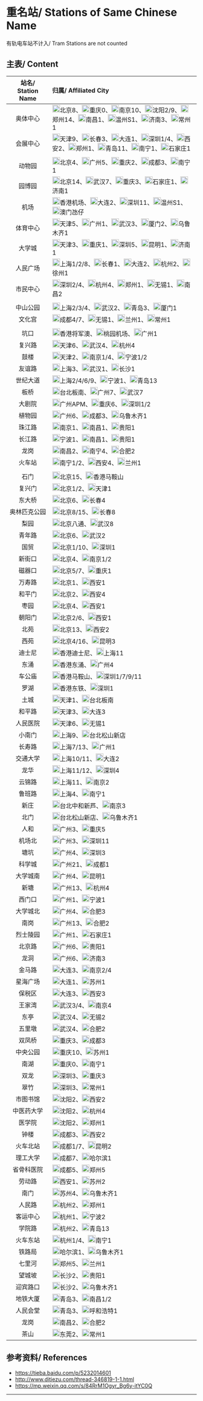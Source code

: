 # 重名站/ Stations of Same Chinese Name

有轨电车站不计入/ Tram Stations are not counted

## 主表/ Content

| 站名/ Station Name | 归属/ Affiliated City |
| :----------------: | :------------------- |
| 奥体中心 | <img src="https://raw.githubusercontent.com/Ivysauro/CNRT/master/images/city/bj.gif" width="20" hegiht="20"/>北京8、<img src="https://raw.githubusercontent.com/Ivysauro/CNRT/master/images/city/cq.gif" width="20" hegiht="20"/>重庆0、<img src="https://raw.githubusercontent.com/Ivysauro/CNRT/master/images/city/nj.gif" width="20" hegiht="20"/>南京10、<img src="https://raw.githubusercontent.com/Ivysauro/CNRT/master/images/city/sy.gif" width="20" hegiht="20"/>沈阳2/9、<img src="https://raw.githubusercontent.com/Ivysauro/CNRT/master/images/city/zz.gif" width="20" hegiht="20"/>郑州14、<img src="https://raw.githubusercontent.com/Ivysauro/CNRT/master/images/city/nc.gif" width="20" hegiht="20"/>南昌1、<img src="https://raw.githubusercontent.com/Ivysauro/CNRT/master/images/city/wz.gif" width="20" hegiht="20"/>温州S1、<img src="https://raw.githubusercontent.com/Ivysauro/CNRT/master/images/city/jn.gif" width="20" hegiht="20"/>济南3、<img src="https://raw.githubusercontent.com/Ivysauro/CNRT/master/images/city/cz.gif" width="20" hegiht="20"/>常州1 |
| 会展中心 | <img src="https://raw.githubusercontent.com/Ivysauro/CNRT/master/images/city/tj.gif" width="20" hegiht="20"/>天津9、<img src="https://raw.githubusercontent.com/Ivysauro/CNRT/master/images/city/cc.gif" width="20" hegiht="20"/>长春3、<img src="https://raw.githubusercontent.com/Ivysauro/CNRT/master/images/city/dl.gif" width="20" hegiht="20"/>大连1、<img src="https://raw.githubusercontent.com/Ivysauro/CNRT/master/images/city/sz.gif" width="20" hegiht="20"/>深圳1/4、<img src="https://raw.githubusercontent.com/Ivysauro/CNRT/master/images/city/xa.gif" width="20" hegiht="20"/>西安2、<img src="https://raw.githubusercontent.com/Ivysauro/CNRT/master/images/city/zz.gif" width="20" hegiht="20"/>郑州1、<img src="https://raw.githubusercontent.com/Ivysauro/CNRT/master/images/city/qd.gif" width="20" hegiht="20"/>青岛11、<img src="https://raw.githubusercontent.com/Ivysauro/CNRT/master/images/city/nn.gif" width="20" hegiht="20"/>南宁1、<img src="https://raw.githubusercontent.com/Ivysauro/CNRT/master/images/city/sjz.gif" width="20" hegiht="20"/>石家庄1 |
| |
| 动物园 | <img src="https://raw.githubusercontent.com/Ivysauro/CNRT/master/images/city/bj.gif" width="20" hegiht="20"/>北京4、<img src="https://raw.githubusercontent.com/Ivysauro/CNRT/master/images/city/gz.gif" width="20" hegiht="20"/>广州5、<img src="https://raw.githubusercontent.com/Ivysauro/CNRT/master/images/city/cq.gif" width="20" hegiht="20"/>重庆2、<img src="https://raw.githubusercontent.com/Ivysauro/CNRT/master/images/city/cd.gif" width="20" hegiht="20"/>成都3、<img src="https://raw.githubusercontent.com/Ivysauro/CNRT/master/images/city/nn.gif" width="20" hegiht="20"/>南宁1 |
| 园博园 | <img src="https://raw.githubusercontent.com/Ivysauro/CNRT/master/images/city/bj.gif" width="20" hegiht="20"/>北京14、<img src="https://raw.githubusercontent.com/Ivysauro/CNRT/master/images/city/wh.gif" width="20" hegiht="20"/>武汉7、<img src="https://raw.githubusercontent.com/Ivysauro/CNRT/master/images/city/cq.gif" width="20" hegiht="20"/>重庆3、<img src="https://raw.githubusercontent.com/Ivysauro/CNRT/master/images/city/sjz.gif" width="20" hegiht="20"/>石家庄1、<img src="https://raw.githubusercontent.com/Ivysauro/CNRT/master/images/city/jn.gif" width="20" hegiht="20"/>济南1 |
| 机场 | <img src="https://raw.githubusercontent.com/Ivysauro/CNRT/master/images/city/hk.gif" width="20" hegiht="20"/>香港机场、<img src="https://raw.githubusercontent.com/Ivysauro/CNRT/master/images/city/dl.gif" width="20" hegiht="20"/>大连2、<img src="https://raw.githubusercontent.com/Ivysauro/CNRT/master/images/city/sz.gif" width="20" hegiht="20"/>深圳11、<img src="https://raw.githubusercontent.com/Ivysauro/CNRT/master/images/city/wz.gif" width="20" hegiht="20"/>温州S1、<img src="https://raw.githubusercontent.com/Ivysauro/CNRT/master/images/city/mo.gif" width="20" hegiht="20"/>澳门氹仔|
| 体育中心 | <img src="https://raw.githubusercontent.com/Ivysauro/CNRT/master/images/city/tj.gif" width="20" hegiht="20"/>天津5、<img src="https://raw.githubusercontent.com/Ivysauro/CNRT/master/images/city/gz.gif" width="20" hegiht="20"/>广州1、<img src="https://raw.githubusercontent.com/Ivysauro/CNRT/master/images/city/wh.gif" width="20" hegiht="20"/>武汉3、<img src="https://raw.githubusercontent.com/Ivysauro/CNRT/master/images/city/xm.gif" width="20" hegiht="20"/>厦门2、<img src="https://raw.githubusercontent.com/Ivysauro/CNRT/master/images/city/wlmq.gif" width="20" hegiht="20"/>乌鲁木齐1 |
| 大学城 | <img src="https://raw.githubusercontent.com/Ivysauro/CNRT/master/images/city/tj.gif" width="20" hegiht="20"/>天津3、<img src="https://raw.githubusercontent.com/Ivysauro/CNRT/master/images/city/cq.gif" width="20" hegiht="20"/>重庆1、<img src="https://raw.githubusercontent.com/Ivysauro/CNRT/master/images/city/sz.gif" width="20" hegiht="20"/>深圳5、<img src="https://raw.githubusercontent.com/Ivysauro/CNRT/master/images/city/km.gif" width="20" hegiht="20"/>昆明1、<img src="https://raw.githubusercontent.com/Ivysauro/CNRT/master/images/city/jn.gif" width="20" hegiht="20"/>济南1 |
| 人民广场 | <img src="https://raw.githubusercontent.com/Ivysauro/CNRT/master/images/city/sh.gif" width="20" hegiht="20"/>上海1/2/8、<img src="https://raw.githubusercontent.com/Ivysauro/CNRT/master/images/city/cc.gif" width="20" hegiht="20"/>长春1、<img src="https://raw.githubusercontent.com/Ivysauro/CNRT/master/images/city/dl.gif" width="20" hegiht="20"/>大连2、<img src="https://raw.githubusercontent.com/Ivysauro/CNRT/master/images/city/hz.gif" width="20" hegiht="20"/>杭州2、<img src="https://raw.githubusercontent.com/Ivysauro/CNRT/master/images/city/xz.gif" width="20" hegiht="20"/>徐州1 |
| 市民中心 | <img src="https://raw.githubusercontent.com/Ivysauro/CNRT/master/images/city/sz.gif" width="20" hegiht="20"/>深圳2/4、<img src="https://raw.githubusercontent.com/Ivysauro/CNRT/master/images/city/hz.gif" width="20" hegiht="20"/>杭州4、<img src="https://raw.githubusercontent.com/Ivysauro/CNRT/master/images/city/zz.gif" width="20" hegiht="20"/>郑州1、<img src="https://raw.githubusercontent.com/Ivysauro/CNRT/master/images/city/wx.gif" width="20" hegiht="20"/>无锡1、<img src="https://raw.githubusercontent.com/Ivysauro/CNRT/master/images/city/nc.gif" width="20" hegiht="20"/>南昌2 |
| |
| 中山公园 | <img src="https://raw.githubusercontent.com/Ivysauro/CNRT/master/images/city/sh.gif" width="20" hegiht="20"/>上海2/3/4、<img src="https://raw.githubusercontent.com/Ivysauro/CNRT/master/images/city/wh.gif" width="20" hegiht="20"/>武汉2、<img src="https://raw.githubusercontent.com/Ivysauro/CNRT/master/images/city/qd.gif" width="20" hegiht="20"/>青岛3、<img src="https://raw.githubusercontent.com/Ivysauro/CNRT/master/images/city/xm.gif" width="20" hegiht="20"/>厦门1 |
| 文化宫 | <img src="https://raw.githubusercontent.com/Ivysauro/CNRT/master/images/city/cd.gif" width="20" hegiht="20"/>成都4/7、<img src="https://raw.githubusercontent.com/Ivysauro/CNRT/master/images/city/wx.gif" width="20" hegiht="20"/>无锡1、<img src="https://raw.githubusercontent.com/Ivysauro/CNRT/master/images/city/lz.gif" width="20" hegiht="20"/>兰州1、<img src="https://raw.githubusercontent.com/Ivysauro/CNRT/master/images/city/cz.gif" width="20" hegiht="20"/>常州1 |
| |
| 坑口 | <img src="https://raw.githubusercontent.com/Ivysauro/CNRT/master/images/city/hk.gif" width="20" hegiht="20"/>香港将军澳、<img src="https://raw.githubusercontent.com/Ivysauro/CNRT/master/images/city/ty.gif" width="20" hegiht="20"/>桃园机场、<img src="https://raw.githubusercontent.com/Ivysauro/CNRT/master/images/city/gz.gif" width="20" hegiht="20"/>广州1 |
| 复兴路 | <img src="https://raw.githubusercontent.com/Ivysauro/CNRT/master/images/city/tj.gif" width="20" hegiht="20"/>天津6、<img src="https://raw.githubusercontent.com/Ivysauro/CNRT/master/images/city/wh.gif" width="20" hegiht="20"/>武汉4、<img src="https://raw.githubusercontent.com/Ivysauro/CNRT/master/images/city/hz.gif" width="20" hegiht="20"/>杭州4 |
| 鼓楼 | <img src="https://raw.githubusercontent.com/Ivysauro/CNRT/master/images/city/tj.gif" width="20" hegiht="20"/>天津2、<img src="https://raw.githubusercontent.com/Ivysauro/CNRT/master/images/city/nj.gif" width="20" hegiht="20"/>南京1/4、<img src="https://raw.githubusercontent.com/Ivysauro/CNRT/master/images/city/nb.gif" width="20" hegiht="20"/>宁波1/2 |
| 友谊路 | <img src="https://raw.githubusercontent.com/Ivysauro/CNRT/master/images/city/sh.gif" width="20" hegiht="20"/>上海3、<img src="https://raw.githubusercontent.com/Ivysauro/CNRT/master/images/city/wh.gif" width="20" hegiht="20"/>武汉1、<img src="https://raw.githubusercontent.com/Ivysauro/CNRT/master/images/city/cs.gif" width="20" hegiht="20"/>长沙1 |
| 世纪大道 | <img src="https://raw.githubusercontent.com/Ivysauro/CNRT/master/images/city/sh.gif" width="20" hegiht="20"/>上海2/4/6/9、<img src="https://raw.githubusercontent.com/Ivysauro/CNRT/master/images/city/nb.gif" width="20" hegiht="20"/>宁波1、<img src="https://raw.githubusercontent.com/Ivysauro/CNRT/master/images/city/qd.gif" width="20" hegiht="20"/>青岛13 |
| 板桥 | <img src="https://raw.githubusercontent.com/Ivysauro/CNRT/master/images/city/tp.gif" width="20" hegiht="20"/>台北板南、<img src="https://raw.githubusercontent.com/Ivysauro/CNRT/master/images/city/gz.gif" width="20" hegiht="20"/>广州7、<img src="https://raw.githubusercontent.com/Ivysauro/CNRT/master/images/city/wh.gif" width="20" hegiht="20"/>武汉7 |
| 大剧院 | <img src="https://raw.githubusercontent.com/Ivysauro/CNRT/master/images/city/gz.gif" width="20" hegiht="20"/>广州APM、<img src="https://raw.githubusercontent.com/Ivysauro/CNRT/master/images/city/cq.gif" width="20" hegiht="20"/>重庆6、<img src="https://raw.githubusercontent.com/Ivysauro/CNRT/master/images/city/sz.gif" width="20" hegiht="20"/>深圳1/2 |
| 植物园 | <img src="https://raw.githubusercontent.com/Ivysauro/CNRT/master/images/city/gz.gif" width="20" hegiht="20"/>广州6、<img src="https://raw.githubusercontent.com/Ivysauro/CNRT/master/images/city/cd.gif" width="20" hegiht="20"/>成都3、<img src="https://raw.githubusercontent.com/Ivysauro/CNRT/master/images/city/wlmq.gif" width="20" hegiht="20"/>乌鲁木齐1 |
| 珠江路 | <img src="https://raw.githubusercontent.com/Ivysauro/CNRT/master/images/city/nj.gif" width="20" hegiht="20"/>南京1、<img src="https://raw.githubusercontent.com/Ivysauro/CNRT/master/images/city/nc.gif" width="20" hegiht="20"/>南昌1、<img src="https://raw.githubusercontent.com/Ivysauro/CNRT/master/images/city/gy.gif" width="20" hegiht="20"/>贵阳1 |
| 长江路 | <img src="https://raw.githubusercontent.com/Ivysauro/CNRT/master/images/city/nb.gif" width="20" hegiht="20"/>宁波1、<img src="https://raw.githubusercontent.com/Ivysauro/CNRT/master/images/city/nc.gif" width="20" hegiht="20"/>南昌1、<img src="https://raw.githubusercontent.com/Ivysauro/CNRT/master/images/city/gy.gif" width="20" hegiht="20"/>贵阳1 |
| 龙岗 | <img src="https://raw.githubusercontent.com/Ivysauro/CNRT/master/images/city/nc.gif" width="20" hegiht="20"/>南昌2、<img src="https://raw.githubusercontent.com/Ivysauro/CNRT/master/images/city/nn.gif" width="20" hegiht="20"/>南宁4、<img src="https://raw.githubusercontent.com/Ivysauro/CNRT/master/images/city/hf.gif" width="20" hegiht="20"/>合肥2 |
| 火车站 | <img src="https://raw.githubusercontent.com/Ivysauro/CNRT/master/images/city/nn.gif" width="20" hegiht="20"/>南宁1/2、<img src="https://raw.githubusercontent.com/Ivysauro/CNRT/master/images/city/xa.gif" width="20" hegiht="20"/>西安4、<img src="https://raw.githubusercontent.com/Ivysauro/CNRT/master/images/city/lz.gif" width="20" hegiht="20"/>兰州1 |
| |
| 石门 | <img src="https://raw.githubusercontent.com/Ivysauro/CNRT/master/images/city/bj.gif" width="20" hegiht="20"/>北京15、<img src="https://raw.githubusercontent.com/Ivysauro/CNRT/master/images/city/hk.gif" width="20" hegiht="20"/>香港马鞍山 |
| 复兴门 | <img src="https://raw.githubusercontent.com/Ivysauro/CNRT/master/images/city/bj.gif" width="20" hegiht="20"/>北京1/2、<img src="https://raw.githubusercontent.com/Ivysauro/CNRT/master/images/city/tj.gif" width="20" hegiht="20"/>天津1 |
| 东大桥 | <img src="https://raw.githubusercontent.com/Ivysauro/CNRT/master/images/city/bj.gif" width="20" hegiht="20"/>北京6、<img src="https://raw.githubusercontent.com/Ivysauro/CNRT/master/images/city/cc.gif" width="20" hegiht="20"/>长春4 |
| 奥林匹克公园 | <img src="https://raw.githubusercontent.com/Ivysauro/CNRT/master/images/city/bj.gif" width="20" hegiht="20"/>北京8/15、<img src="https://raw.githubusercontent.com/Ivysauro/CNRT/master/images/city/cc.gif" width="20" hegiht="20"/>长春8 |
| 梨园 |  <img src="https://raw.githubusercontent.com/Ivysauro/CNRT/master/images/city/bj.gif" width="20" hegiht="20"/>北京八通、<img src="https://raw.githubusercontent.com/Ivysauro/CNRT/master/images/city/wh.gif" width="20" hegiht="20"/>武汉8 |
| 青年路 | <img src="https://raw.githubusercontent.com/Ivysauro/CNRT/master/images/city/bj.gif" width="20" hegiht="20"/>北京6、<img src="https://raw.githubusercontent.com/Ivysauro/CNRT/master/images/city/wh.gif" width="20" hegiht="20"/>武汉2 |
| 国贸 | <img src="https://raw.githubusercontent.com/Ivysauro/CNRT/master/images/city/bj.gif" width="20" hegiht="20"/>北京1/10、<img src="https://raw.githubusercontent.com/Ivysauro/CNRT/master/images/city/sz.gif" width="20" hegiht="20"/>深圳1 |
| 新街口 | <img src="https://raw.githubusercontent.com/Ivysauro/CNRT/master/images/city/bj.gif" width="20" hegiht="20"/>北京4、<img src="https://raw.githubusercontent.com/Ivysauro/CNRT/master/images/city/nj.gif" width="20" hegiht="20"/>南京1/2 |
| 磁器口 | <img src="https://raw.githubusercontent.com/Ivysauro/CNRT/master/images/city/bj.gif" width="20" hegiht="20"/>北京5/7、<img src="https://raw.githubusercontent.com/Ivysauro/CNRT/master/images/city/cq.gif" width="20" hegiht="20"/>重庆1 |
| 万寿路 | <img src="https://raw.githubusercontent.com/Ivysauro/CNRT/master/images/city/bj.gif" width="20" hegiht="20"/>北京1、<img src="https://raw.githubusercontent.com/Ivysauro/CNRT/master/images/city/xa.gif" width="20" hegiht="20"/>西安1 |
| 和平门 | <img src="https://raw.githubusercontent.com/Ivysauro/CNRT/master/images/city/bj.gif" width="20" hegiht="20"/>北京2、<img src="https://raw.githubusercontent.com/Ivysauro/CNRT/master/images/city/xa.gif" width="20" hegiht="20"/>西安4 |
| 枣园 | <img src="https://raw.githubusercontent.com/Ivysauro/CNRT/master/images/city/bj.gif" width="20" hegiht="20"/>北京4、<img src="https://raw.githubusercontent.com/Ivysauro/CNRT/master/images/city/xa.gif" width="20" hegiht="20"/>西安1 |
| 朝阳门 | <img src="https://raw.githubusercontent.com/Ivysauro/CNRT/master/images/city/bj.gif" width="20" hegiht="20"/>北京2/6、<img src="https://raw.githubusercontent.com/Ivysauro/CNRT/master/images/city/xa.gif" width="20" hegiht="20"/>西安1 |
| 北苑 | <img src="https://raw.githubusercontent.com/Ivysauro/CNRT/master/images/city/bj.gif" width="20" hegiht="20"/>北京13、<img src="https://raw.githubusercontent.com/Ivysauro/CNRT/master/images/city/xa.gif" width="20" hegiht="20"/>西安2 |
| 西苑 | <img src="https://raw.githubusercontent.com/Ivysauro/CNRT/master/images/city/bj.gif" width="20" hegiht="20"/>北京4/16、<img src="https://raw.githubusercontent.com/Ivysauro/CNRT/master/images/city/km.gif" width="20" hegiht="20"/>昆明3 |
| 迪士尼 | <img src="https://raw.githubusercontent.com/Ivysauro/CNRT/master/images/city/hk.gif" width="20" hegiht="20"/>香港迪士尼、<img src="https://raw.githubusercontent.com/Ivysauro/CNRT/master/images/city/sh.gif" width="20" hegiht="20"/>上海11 |
| 东涌 | <img src="https://raw.githubusercontent.com/Ivysauro/CNRT/master/images/city/hk.gif" width="20" hegiht="20"/>香港东涌、<img src="https://raw.githubusercontent.com/Ivysauro/CNRT/master/images/city/gz.gif" width="20" hegiht="20"/>广州4 |
| 车公庙 | <img src="https://raw.githubusercontent.com/Ivysauro/CNRT/master/images/city/hk.gif" width="20" hegiht="20"/>香港马鞍山、<img src="https://raw.githubusercontent.com/Ivysauro/CNRT/master/images/city/sz.gif" width="20" hegiht="20"/>深圳1/7/9/11 |
| 罗湖 | <img src="https://raw.githubusercontent.com/Ivysauro/CNRT/master/images/city/hk.gif" width="20" hegiht="20"/>香港东铁、<img src="https://raw.githubusercontent.com/Ivysauro/CNRT/master/images/city/sz.gif" width="20" hegiht="20"/>深圳1 |
| 土城 | <img src="https://raw.githubusercontent.com/Ivysauro/CNRT/master/images/city/tj.gif" width="20" hegiht="20"/>天津1、<img src="https://raw.githubusercontent.com/Ivysauro/CNRT/master/images/city/tp.gif" width="20" hegiht="20"/>台北板南 |
| 和平路 | <img src="https://raw.githubusercontent.com/Ivysauro/CNRT/master/images/city/tj.gif" width="20" hegiht="20"/>天津3、<img src="https://raw.githubusercontent.com/Ivysauro/CNRT/master/images/city/dl.gif" width="20" hegiht="20"/>大连3 |
| 人民医院 | <img src="https://raw.githubusercontent.com/Ivysauro/CNRT/master/images/city/tj.gif" width="20" hegiht="20"/>天津6、<img src="https://raw.githubusercontent.com/Ivysauro/CNRT/master/images/city/wx.gif" width="20" hegiht="20"/>无锡1 |
| 小南门 | <img src="https://raw.githubusercontent.com/Ivysauro/CNRT/master/images/city/sh.gif" width="20" hegiht="20"/>上海9、<img src="https://raw.githubusercontent.com/Ivysauro/CNRT/master/images/city/tp.gif" width="20" hegiht="20"/>台北松山新店 |
| 长寿路 | <img src="https://raw.githubusercontent.com/Ivysauro/CNRT/master/images/city/sh.gif" width="20" hegiht="20"/>上海7/13、<img src="https://raw.githubusercontent.com/Ivysauro/CNRT/master/images/city/gz.gif" width="20" hegiht="20"/>广州1 |
| 交通大学 | <img src="https://raw.githubusercontent.com/Ivysauro/CNRT/master/images/city/sh.gif" width="20" hegiht="20"/>上海10/11、<img src="https://raw.githubusercontent.com/Ivysauro/CNRT/master/images/city/dl.gif" width="20" hegiht="20"/>大连2 |
| 龙华 | <img src="https://raw.githubusercontent.com/Ivysauro/CNRT/master/images/city/sh.gif" width="20" hegiht="20"/>上海11/12、<img src="https://raw.githubusercontent.com/Ivysauro/CNRT/master/images/city/sz.gif" width="20" hegiht="20"/>深圳4 |
| 云锦路 | <img src="https://raw.githubusercontent.com/Ivysauro/CNRT/master/images/city/sh.gif" width="20" hegiht="20"/>上海11、<img src="https://raw.githubusercontent.com/Ivysauro/CNRT/master/images/city/nj.gif" width="20" hegiht="20"/>南京2 |
| 鲁班路 | <img src="https://raw.githubusercontent.com/Ivysauro/CNRT/master/images/city/sh.gif" width="20" hegiht="20"/>上海4、<img src="https://raw.githubusercontent.com/Ivysauro/CNRT/master/images/city/nn.gif" width="20" hegiht="20"/>南宁1 |
| 新庄 | <img src="https://raw.githubusercontent.com/Ivysauro/CNRT/master/images/city/tp.gif" width="20" hegiht="20"/>台北中和新芦、<img src="https://raw.githubusercontent.com/Ivysauro/CNRT/master/images/city/nj.gif" width="20" hegiht="20"/>南京3 |
| 北门 | <img src="https://raw.githubusercontent.com/Ivysauro/CNRT/master/images/city/tp.gif" width="20" hegiht="20"/>台北松山新店、<img src="https://raw.githubusercontent.com/Ivysauro/CNRT/master/images/city/wlmq.gif" width="20" hegiht="20"/>乌鲁木齐1 |
| 人和 | <img src="https://raw.githubusercontent.com/Ivysauro/CNRT/master/images/city/gz.gif" width="20" hegiht="20"/>广州3、<img src="https://raw.githubusercontent.com/Ivysauro/CNRT/master/images/city/cq.gif" width="20" hegiht="20"/>重庆5 |
| 机场北 | <img src="https://raw.githubusercontent.com/Ivysauro/CNRT/master/images/city/gz.gif" width="20" hegiht="20"/>广州3、<img src="https://raw.githubusercontent.com/Ivysauro/CNRT/master/images/city/sz.gif" width="20" hegiht="20"/>深圳11 |
| 塘坑 | <img src="https://raw.githubusercontent.com/Ivysauro/CNRT/master/images/city/gz.gif" width="20" hegiht="20"/>广州4、<img src="https://raw.githubusercontent.com/Ivysauro/CNRT/master/images/city/sz.gif" width="20" hegiht="20"/>深圳3 |
| 科学城 | <img src="https://raw.githubusercontent.com/Ivysauro/CNRT/master/images/city/gz.gif" width="20" hegiht="20"/>广州21、<img src="https://raw.githubusercontent.com/Ivysauro/CNRT/master/images/city/cd.gif" width="20" hegiht="20"/>成都1 |
| 大学城南 | <img src="https://raw.githubusercontent.com/Ivysauro/CNRT/master/images/city/gz.gif" width="20" hegiht="20"/>广州4、<img src="https://raw.githubusercontent.com/Ivysauro/CNRT/master/images/city/km.gif" width="20" hegiht="20"/>昆明1 |
| 新塘 | <img src="https://raw.githubusercontent.com/Ivysauro/CNRT/master/images/city/gz.gif" width="20" hegiht="20"/>广州13、<img src="https://raw.githubusercontent.com/Ivysauro/CNRT/master/images/city/hz.gif" width="20" hegiht="20"/>杭州4 |
| 西门口 | <img src="https://raw.githubusercontent.com/Ivysauro/CNRT/master/images/city/gz.gif" width="20" hegiht="20"/>广州1、<img src="https://raw.githubusercontent.com/Ivysauro/CNRT/master/images/city/nb.gif" width="20" hegiht="20"/>宁波1 |
| 大学城北 | <img src="https://raw.githubusercontent.com/Ivysauro/CNRT/master/images/city/gz.gif" width="20" hegiht="20"/>广州4、<img src="https://raw.githubusercontent.com/Ivysauro/CNRT/master/images/city/hf.gif" width="20" hegiht="20"/>合肥3 |
| 南岗 | <img src="https://raw.githubusercontent.com/Ivysauro/CNRT/master/images/city/gz.gif" width="20" hegiht="20"/>广州13、<img src="https://raw.githubusercontent.com/Ivysauro/CNRT/master/images/city/hf.gif" width="20" hegiht="20"/>合肥2 |
| 烈士陵园 | <img src="https://raw.githubusercontent.com/Ivysauro/CNRT/master/images/city/gz.gif" width="20" hegiht="20"/>广州1、<img src="https://raw.githubusercontent.com/Ivysauro/CNRT/master/images/city/sjz.gif" width="20" hegiht="20"/>石家庄1 |
| 北京路 | <img src="https://raw.githubusercontent.com/Ivysauro/CNRT/master/images/city/gz.gif" width="20" hegiht="20"/>广州6、<img src="https://raw.githubusercontent.com/Ivysauro/CNRT/master/images/city/gy.gif" width="20" hegiht="20"/>贵阳1 |
| 龙洞 | <img src="https://raw.githubusercontent.com/Ivysauro/CNRT/master/images/city/gz.gif" width="20" hegiht="20"/>广州6、<img src="https://raw.githubusercontent.com/Ivysauro/CNRT/master/images/city/jn.gif" width="20" hegiht="20"/>济南3 |
| 金马路 | <img src="https://raw.githubusercontent.com/Ivysauro/CNRT/master/images/city/dl.gif" width="20" hegiht="20"/>大连3、<img src="https://raw.githubusercontent.com/Ivysauro/CNRT/master/images/city/suz.gif" width="20" hegiht="20"/>南京2/4 |
| 星海广场 | <img src="https://raw.githubusercontent.com/Ivysauro/CNRT/master/images/city/dl.gif" width="20" hegiht="20"/>大连1、<img src="https://raw.githubusercontent.com/Ivysauro/CNRT/master/images/city/suz.gif" width="20" hegiht="20"/>苏州1 |
| 保税区 | <img src="https://raw.githubusercontent.com/Ivysauro/CNRT/master/images/city/dl.gif" width="20" hegiht="20"/>大连3、<img src="https://raw.githubusercontent.com/Ivysauro/CNRT/master/images/city/xa.gif" width="20" hegiht="20"/>西安3 |
| 王家湾 | <img src="https://raw.githubusercontent.com/Ivysauro/CNRT/master/images/city/wh.gif" width="20" hegiht="20"/>武汉3/4、<img src="https://raw.githubusercontent.com/Ivysauro/CNRT/master/images/city/nj.gif" width="20" hegiht="20"/>南京4 |
| 东亭 | <img src="https://raw.githubusercontent.com/Ivysauro/CNRT/master/images/city/wh.gif" width="20" hegiht="20"/>武汉4、<img src="https://raw.githubusercontent.com/Ivysauro/CNRT/master/images/city/wx.gif" width="20" hegiht="20"/>无锡2 |
| 五里墩 | <img src="https://raw.githubusercontent.com/Ivysauro/CNRT/master/images/city/wh.gif" width="20" hegiht="20"/>武汉4、<img src="https://raw.githubusercontent.com/Ivysauro/CNRT/master/images/city/hf.gif" width="20" hegiht="20"/>合肥2 |
| 双凤桥 | <img src="https://raw.githubusercontent.com/Ivysauro/CNRT/master/images/city/cq.gif" width="20" hegiht="20"/>重庆3、<img src="https://raw.githubusercontent.com/Ivysauro/CNRT/master/images/city/cd.gif" width="20" hegiht="20"/>成都3 |
| 中央公园 | <img src="https://raw.githubusercontent.com/Ivysauro/CNRT/master/images/city/cq.gif" width="20" hegiht="20"/>重庆10、<img src="https://raw.githubusercontent.com/Ivysauro/CNRT/master/images/city/suz.gif" width="20" hegiht="20"/>苏州1 |
| 南湖 | <img src="https://raw.githubusercontent.com/Ivysauro/CNRT/master/images/city/cq.gif" width="20" hegiht="20"/>重庆0、<img src="https://raw.githubusercontent.com/Ivysauro/CNRT/master/images/city/nn.gif" width="20" hegiht="20"/>南宁1 |
| 双龙 | <img src="https://raw.githubusercontent.com/Ivysauro/CNRT/master/images/city/sz.gif" width="20" hegiht="20"/>深圳3、<img src="https://raw.githubusercontent.com/Ivysauro/CNRT/master/images/city/cq.gif" width="20" hegiht="20"/>重庆3 |
| 翠竹 | <img src="https://raw.githubusercontent.com/Ivysauro/CNRT/master/images/city/sz.gif" width="20" hegiht="20"/>深圳3、<img src="https://raw.githubusercontent.com/Ivysauro/CNRT/master/images/city/cz.gif" width="20" hegiht="20"/>常州1 |
| 市图书馆 | <img src="https://raw.githubusercontent.com/Ivysauro/CNRT/master/images/city/sy.gif" width="20" hegiht="20"/>沈阳2、<img src="https://raw.githubusercontent.com/Ivysauro/CNRT/master/images/city/xa.gif" width="20" hegiht="20"/>西安2 |
| 中医药大学 | <img src="https://raw.githubusercontent.com/Ivysauro/CNRT/master/images/city/sy.gif" width="20" hegiht="20"/>沈阳2、<img src="https://raw.githubusercontent.com/Ivysauro/CNRT/master/images/city/hz.gif" width="20" hegiht="20"/>杭州4 |
| 医学院 | <img src="https://raw.githubusercontent.com/Ivysauro/CNRT/master/images/city/sy.gif" width="20" hegiht="20"/>沈阳2、<img src="https://raw.githubusercontent.com/Ivysauro/CNRT/master/images/city/zz.gif" width="20" hegiht="20"/>郑州1 |
| 钟楼 | <img src="https://raw.githubusercontent.com/Ivysauro/CNRT/master/images/city/cd.gif" width="20" hegiht="20"/>成都3、<img src="https://raw.githubusercontent.com/Ivysauro/CNRT/master/images/city/xa.gif" width="20" hegiht="20"/>西安2 |
| 火车北站 | <img src="https://raw.githubusercontent.com/Ivysauro/CNRT/master/images/city/cd.gif" width="20" hegiht="20"/>成都1/7、<img src="https://raw.githubusercontent.com/Ivysauro/CNRT/master/images/city/km.gif" width="20" hegiht="20"/>昆明2 |
| 理工大学 | <img src="https://raw.githubusercontent.com/Ivysauro/CNRT/master/images/city/cd.gif" width="20" hegiht="20"/>成都7、<img src="https://raw.githubusercontent.com/Ivysauro/CNRT/master/images/city/hrb.gif" width="20" hegiht="20"/>哈尔滨1 |
| 省骨科医院 | <img src="https://raw.githubusercontent.com/Ivysauro/CNRT/master/images/city/cd.gif" width="20" hegiht="20"/>成都5、<img src="https://raw.githubusercontent.com/Ivysauro/CNRT/master/images/city/zz.gif" width="20" hegiht="20"/>郑州5 |
| 劳动路 | <img src="https://raw.githubusercontent.com/Ivysauro/CNRT/master/images/city/xa.gif" width="20" hegiht="20"/>西安1、<img src="https://raw.githubusercontent.com/Ivysauro/CNRT/master/images/city/suz.gif" width="20" hegiht="20"/>苏州2 |
| 南门 | <img src="https://raw.githubusercontent.com/Ivysauro/CNRT/master/images/city/suz.gif" width="20" hegiht="20"/>苏州4、<img src="https://raw.githubusercontent.com/Ivysauro/CNRT/master/images/city/wlmq.gif" width="20" hegiht="20"/>乌鲁木齐1 |
| 人民路 | <img src="https://raw.githubusercontent.com/Ivysauro/CNRT/master/images/city/hz.gif" width="20" hegiht="20"/>杭州2、<img src="https://raw.githubusercontent.com/Ivysauro/CNRT/master/images/city/zz.gif" width="20" hegiht="20"/>郑州1 |
| 客运中心 | <img src="https://raw.githubusercontent.com/Ivysauro/CNRT/master/images/city/hz.gif" width="20" hegiht="20"/>杭州1、<img src="https://raw.githubusercontent.com/Ivysauro/CNRT/master/images/city/nb.gif" width="20" hegiht="20"/>宁波2 |
| 学院路 | <img src="https://raw.githubusercontent.com/Ivysauro/CNRT/master/images/city/hz.gif" width="20" hegiht="20"/>杭州2、<img src="https://raw.githubusercontent.com/Ivysauro/CNRT/master/images/city/qd.gif" width="20" hegiht="20"/>青岛13 |
| 火车东站 | <img src="https://raw.githubusercontent.com/Ivysauro/CNRT/master/images/city/hz.gif" width="20" hegiht="20"/>杭州1/4、<img src="https://raw.githubusercontent.com/Ivysauro/CNRT/master/images/city/nn.gif" width="20" hegiht="20"/>南宁1 |
| 铁路局 | <img src="https://raw.githubusercontent.com/Ivysauro/CNRT/master/images/city/hrb.gif" width="20" hegiht="20"/>哈尔滨1、<img src="https://raw.githubusercontent.com/Ivysauro/CNRT/master/images/city/wlmq.gif" width="20" hegiht="20"/>乌鲁木齐1 |
| 七里河 | <img src="https://raw.githubusercontent.com/Ivysauro/CNRT/master/images/city/zz.gif" width="20" hegiht="20"/>郑州5、<img src="https://raw.githubusercontent.com/Ivysauro/CNRT/master/images/city/lz.gif" width="20" hegiht="20"/>兰州1 |
| 望城坡 | <img src="https://raw.githubusercontent.com/Ivysauro/CNRT/master/images/city/cs.gif" width="20" hegiht="20"/>长沙2、<img src="https://raw.githubusercontent.com/Ivysauro/CNRT/master/images/city/gy.gif" width="20" hegiht="20"/>贵阳1 |
| 迎宾路口 | <img src="https://raw.githubusercontent.com/Ivysauro/CNRT/master/images/city/cs.gif" width="20" hegiht="20"/>长沙2、<img src="https://raw.githubusercontent.com/Ivysauro/CNRT/master/images/city/wlmq.gif" width="20" hegiht="20"/>乌鲁木齐1 |
| 地铁大厦 | <img src="https://raw.githubusercontent.com/Ivysauro/CNRT/master/images/city/qd.gif" width="20" hegiht="20"/>青岛3、<img src="https://raw.githubusercontent.com/Ivysauro/CNRT/master/images/city/nc.gif" width="20" hegiht="20"/>南昌1/2 |
| 人民会堂 | <img src="https://raw.githubusercontent.com/Ivysauro/CNRT/master/images/city/qd.gif" width="20" hegiht="20"/>青岛3、<img src="https://raw.githubusercontent.com/Ivysauro/CNRT/master/images/city/hhht.gif" width="20" hegiht="20"/>呼和浩特1 |
| 龙岗 | <img src="https://raw.githubusercontent.com/Ivysauro/CNRT/master/images/city/nc.gif" width="20" hegiht="20"/>南昌2、<img src="https://raw.githubusercontent.com/Ivysauro/CNRT/master/images/city/hf.gif" width="20" hegiht="20"/>合肥2 |
| 茶山 | <img src="https://raw.githubusercontent.com/Ivysauro/CNRT/master/images/city/dg.gif" width="20" hegiht="20"/>东莞2、<img src="https://raw.githubusercontent.com/Ivysauro/CNRT/master/images/city/cz.gif" width="20" hegiht="20"/>常州1 |


## 参考资料/ References
- <https://tieba.baidu.com/p/5232014601>
- <http://www.ditiezu.com/thread-346819-1-1.html>
- <https://mp.weixin.qq.com/s/84RrM1Ogyr_Bg6y-itYC0Q>

---
